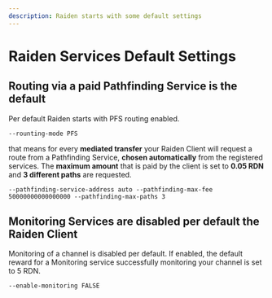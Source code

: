 ```yaml
---
description: Raiden starts with some default settings
---
```


# Raiden Services Default Settings

## Routing via a paid Pathfinding Service is the default

Per default Raiden starts with PFS routing enabled.

```text
--rounting-mode PFS
```

that means for every **mediated transfer** your Raiden Client will request a route from a Pathfinding Service, **chosen automatically** from the registered services. The **maximum amount** that is paid by the client is set to **0.05 RDN** and **3 different paths** are requested. 

```text
--pathfinding-service-address auto --pathfinding-max-fee 50000000000000000 --pathfinding-max-paths 3
```

## Monitoring Services are disabled per default the Raiden Client

Monitoring of a channel is disabled per default. If enabled, the default reward for a Monitoring service successfully monitoring your channel is set to 5 RDN.

```text
--enable-monitoring FALSE
```

## 

